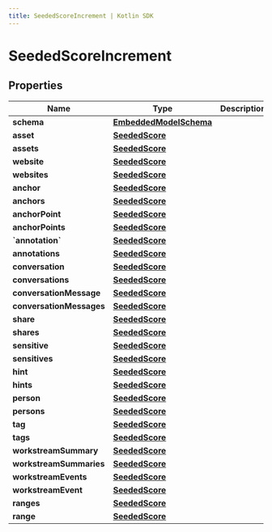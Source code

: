```yaml
---
title: SeededScoreIncrement | Kotlin SDK
---
```




# SeededScoreIncrement

## Properties
Name | Type | Description | Notes
------------ | ------------- | ------------- | -------------
**schema** | [**EmbeddedModelSchema**](EmbeddedModelSchema) |  |  [optional]
**asset** | [**SeededScore**](SeededScore) |  |  [optional]
**assets** | [**SeededScore**](SeededScore) |  |  [optional]
**website** | [**SeededScore**](SeededScore) |  |  [optional]
**websites** | [**SeededScore**](SeededScore) |  |  [optional]
**anchor** | [**SeededScore**](SeededScore) |  |  [optional]
**anchors** | [**SeededScore**](SeededScore) |  |  [optional]
**anchorPoint** | [**SeededScore**](SeededScore) |  |  [optional]
**anchorPoints** | [**SeededScore**](SeededScore) |  |  [optional]
**&#x60;annotation&#x60;** | [**SeededScore**](SeededScore) |  |  [optional]
**annotations** | [**SeededScore**](SeededScore) |  |  [optional]
**conversation** | [**SeededScore**](SeededScore) |  |  [optional]
**conversations** | [**SeededScore**](SeededScore) |  |  [optional]
**conversationMessage** | [**SeededScore**](SeededScore) |  |  [optional]
**conversationMessages** | [**SeededScore**](SeededScore) |  |  [optional]
**share** | [**SeededScore**](SeededScore) |  |  [optional]
**shares** | [**SeededScore**](SeededScore) |  |  [optional]
**sensitive** | [**SeededScore**](SeededScore) |  |  [optional]
**sensitives** | [**SeededScore**](SeededScore) |  |  [optional]
**hint** | [**SeededScore**](SeededScore) |  |  [optional]
**hints** | [**SeededScore**](SeededScore) |  |  [optional]
**person** | [**SeededScore**](SeededScore) |  |  [optional]
**persons** | [**SeededScore**](SeededScore) |  |  [optional]
**tag** | [**SeededScore**](SeededScore) |  |  [optional]
**tags** | [**SeededScore**](SeededScore) |  |  [optional]
**workstreamSummary** | [**SeededScore**](SeededScore) |  |  [optional]
**workstreamSummaries** | [**SeededScore**](SeededScore) |  |  [optional]
**workstreamEvents** | [**SeededScore**](SeededScore) |  |  [optional]
**workstreamEvent** | [**SeededScore**](SeededScore) |  |  [optional]
**ranges** | [**SeededScore**](SeededScore) |  |  [optional]
**range** | [**SeededScore**](SeededScore) |  |  [optional]




